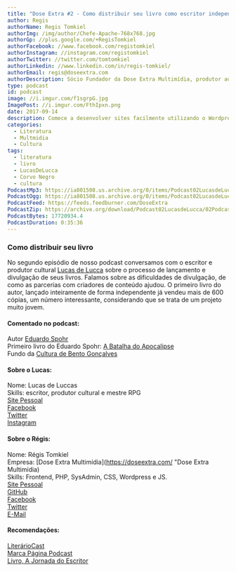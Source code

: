 ```yaml
---
title: "Dose Extra #2 - Como distribuir seu livro como escritor independente"
author: Regis
authorName: Regis Tomkiel
authorImg: /img/author/Chefe-Apache-768x768.jpg
authorGp: //plus.google.com/+RegisTomkiel
authorFacebook: //www.facebook.com/registomkiel
authorInstagram: //instagram.com/registomkiel
authorTwitter: //twitter.com/tomtomkiel
authorLinkedin: //www.linkedin.com/in/regis-tomkiel/
authorEmail: regis@doseextra.com
authorDescription: Sócio Fundador da Dose Extra Multimídia, produtor audiovisual, desenvolvedor web, podcaster, escritor e quando sobra tempo, coleciona videogames e filmes independentes.
type: podcast
id: podcast
image: //i.imgur.com/f1sgrpG.jpg
ImagePost: //i.imgur.com/FthIpxn.png
date: 2017-09-14
description: Comece a desenvolver sites facilmente utilizando o Wordpress com as dicas do convidado Mateus Avila.
categories:
  - Literatura
  - Multmidia
  - Cultura
tags:
  - literatura
  - livro
  - LucasDeLucca
  - Corvo Negro
  - cultura
PodcastMp3: https://ia801508.us.archive.org/0/items/Podcast02LucasdeLucca/Podcast02LucasdeLucca.mp3
PodcastOgg: https://ia801508.us.archive.org/0/items/Podcast02LucasdeLucca/Podcast02LucasdeLucca.ogg
PodcastFeed: https://feeds.feedburner.com/DoseExtra
PodcastZip: https://archive.org/download/Podcast02LucasdeLucca/02Podcast02lucasdelucca.mp3.zip
PodcastBytes: 17720934.4
PodcastDuration: 0:35:36
---
```

### Como distribuir seu livro

No segundo episódio de nosso podcast conversamos com o escritor e produtor cultural [Lucas de Lucca](https://www.youtube.com/user/TheLucs3d "Canal no YouTube Lucas de Lucca") sobre o processo de lançamento e divulgação de seus livros. Falamos sobre as dificuldades de divulgação, de como as parcerias com criadores de conteúdo ajudou. O primeiro livro do autor, lançado inteiramente de forma independente já vendeu mais de 600 cópias, um número interessante, considerando que se trata de um projeto muito jovem.  

#### Comentado no podcast:

Autor [Eduardo Spohr](https://twitter.com/eduardospohr "Eduardo Spohr")    
Primeiro livro do Eduardo Spohr: [A Batalha do Apocalipse](http://www.abatalhadoapocalipse.com/ "Livro a Batalha do Apocalipse")  
Fundo da [Cultura de Bento Gonçalves](http://cultura.bentogoncalves.rs.gov.br/paginas/fundo-municipal-cultura "Fundo da Cultura")  

#### Sobre o Lucas:

Nome: Lucas de Luccas  
Skills: escritor, produtor cultural e mestre RPG  
[Site Pessoal](https://www.youtube.com/user/TheLucs3d)  
[Facebook](https://www.facebook.com/lucas2vezes)  
[Twitter](https://twitter.com/lucas2vezes)  
[Instagram](https://www.instagram.com/lucas2vezes/)  

#### Sobre o Régis:
Nome: Régis Tomkiel  
Empresa: [Dose Extra Multimídia](https://doseextra.com/ "Dose Extra Multimídia)  
Skills: Frontend, PHP, SysAdmin, CSS, Wordpress e JS.  
[Site Pessoal](https://rtomkiel.github.io/)  
[GitHub](https://github.com/rtomkiel)  
[Facebook](https://facebook.com/registomkiel)  
[Twitter](https://twitter.com/tomtomkiel)  
[E-Mail](mailto:regis@doseextra.com)  

#### Recomendações:
[LiterárioCast ](http://literariocast.com/)   
[Marca Página Podcast](http://marcapagina.net/)    
[Livro, A Jornada do Escritor](https://www.saraiva.com.br/a-jornada-do-escritor-estrutura-mtica-para-escritores-8889915.html?pac_id=135884&gclid=Cj0KCQjwq7XMBRCDARIsAKVI5QYJiaeP5-VfpDRZsEMDVsAViK01mMMnSdo9Idnw91E0X_BRpVTeblYaAtZQEALw_wcB)  
